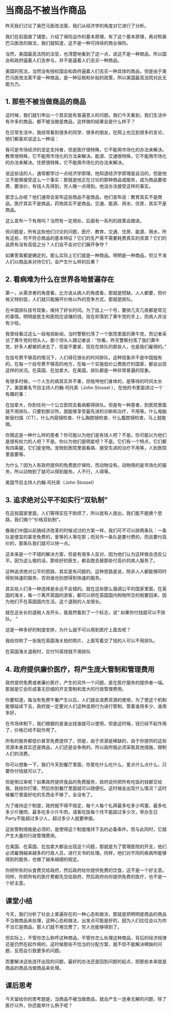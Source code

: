 # 当商品不被当作商品
昨天我们讨论了奥巴马医改法案，我们从经济学的角度对它进行了分析。

我们在前面做了铺垫，介绍了保险运作的基本原理，有了这个基本原理，再对照奥巴马医改的做法，我们就知道，这不是一种可持续的商业保险。

当然，美国最高法院的法官，也清楚地看到了这一点，说这不是一种商品，所以国会和政府逼着人们去参与，并不是逼着人们去买一种商品。

美国的宪法，当然没有授权国会和政府逼着人们去买一种具体的商品，但是由于奥巴马医改法案不是一种商品，是一种征税和补贴的政策，所以美国最高法院对此无能为力。

## 1. 那些不被当做商品的商品
这时候，我们就引申出一个其实挺有普遍意义的问题。我们今天看到，我们生活中有许多的商品，都不被当做是商品，这样做的结果会是什么样子？

在日常生活中，我经常看到很多的同学、很多的朋友，在网上也见到很多的言论，他们都喜欢说这么一种话：

我可是市场经济的坚定支持者，但是医疗很特殊，它不能用市场化的办法来解决。教育很特殊，它不能用市场化的方法来解决。能源、交通很特殊，它不能用市场化的办法来解决。住房很特殊，它不能用市场化的办法来解决。

说这些话的人，通常都学过一点经济学原理，他知道经济学原理是自洽的，但是他又不能够接受这么一个事实：那就是他正在讨论的那种商品或服务，成为商品要收费、要涨价，有钱人先得到，穷人晚一点得到。他没办法接受这样的事实。

那怎么办呢？他们通常会宣布这些商品不是商品，他们宣布说：教育其实不是商品，医疗其实不是商品，药物其实不是商品，交通、能源、用水、住房，其实不是商品。

这么宣布一下有用吗？当然有一定用处，后面有一系列的政策会跟进。

但问题是，所有这些他们讨论的问题，医疗、教育、交通、住房、能源、用水，所有这些，符不符合商品的基本特征？它们的生产需不需要耗费真实的资源？它们的品质有没有高低之分？人们会不会对它们展开争夺？

如果答案都是确定的，那么实际上它们就是一种商品。明明是一种商品，但又不准人们以商品来对待它们，会产生什么样的后果？

## 2. 看病难为什么在世界各地普遍存在
第一，从需求者的角度看，比方说从病人的角度看，那就是短缺，人人都要，但价格又特别低，人们就只能展开价格以外的竞争方式，那就是排队。

在中国排队挂号现象，维持了好长时间。为了挂上一个号，要排几天几夜都是常见的事情。明明是医生和医院应该赚的钱，现在却落到了黄牛党的手上，而病人并没有少给。

我曾经看过这么一段电视新闻，当时警察扫荡了一个医院里面的黄牛党，而记者采访了黄牛党的领头人。那个领头人跟记者说：“你看，昨天警察扫荡了我们黄牛党，好多人都被抓进去了，但是不要紧，现在在排队的那些人，也是我们雇佣的。”

在挂号费不够高的情况下，人们得花很长的时间排队，这种现象并不是中国独有的。在每一个挂号费不够高的地方，在每一个实施低价公费医疗的国家，都会出现这样的状况。在英国、在加拿大、在美国，排队都是一种非常普遍的现象。

有很多时候，一个人生的病其实并不重，但拖垮他们身体的，是等待的时间太长了。美国著名节目主持人约翰·司托索（John Stossel ），在他的书里面讲过一个有趣的事：

在加拿大，你到任何一个公立医院去看病都得排队。但是有一种患者，到医院里面就不用排队，只要到那诊所，就能够享受最先进的诊断和治疗，不用等。什么电脑断层扫描（CT），什么内窥镜检查、什么胸腔镜检查、什么腹腔镜检查，马上就能做。

你猜这是一种什么样的患者？你可能以为他们是有钱人吧？不是。你可能以为他们是很有权力的人吧？不是。你以为他们是明星吧？不是。它们有一个特点，它们都有四条腿，它们是宠物。宠物到医院里面看病、接受先进的治疗不用等，人到医院里面要等。

为什么？因为人有政府提供的免费医疗保险，而动物没有。动物用的是市场化的服务，所以动物到了就可以得到服务。人不行，人得等。 
 
美国节目主持人约翰·司托索（John Stossel）

## 3. 追求绝对公平不如实行“双轨制”
在这些国家里面，人们等得实在不耐烦了，所以就有人提出，我们能不能换个思路，我们搞个“价格双轨制”。

像我们中国以前搞经济改革的时候试过的方案一样，我们可不可以排两条队：一条队是便宜的甚至免费的，爱等的人等在那；而另外一条队是要付费的，而且要付高价的，那条队我们就可以快一点。

这本来是一个不错的解决方案，但是有很多人反对，因为他们认为这样做会违反公平。因为这么做的话，那些好的医生，都会跑去替那些付高价的病人服务了。

这种追求绝对公平的思路，其实是有问题的。这种思路是说，除非人人都能够同时得到快速的服务，否则谁也别想得到快速的服务。

其实给人们多一种选择是永远不会错的。就在这些那么强调公平的国家里面，在英国的海关，每一个离开英国的游客，都可以把在英国国内购物所交的税要回来，因为他们不在英国国内生活。这个退税的人龙很长。

就在这长长的退税人龙开头，我竟然看到了一个标志，说“ 如果你付钱就可以不排队。 ”

这是一种多好的制度安排，为什么就不可以用到医疗上面去呢？

我给你附了一张我在英国海关拍的照片，上面写着交了钱的人可以不用排队。
 
在英国海关退税时，交付10英镑就不用排队
## 4. 政府提供廉价医疗，将产生庞大管制和管理费用
政府提供免费或者廉价医疗，产生的另外一个问题，是在医疗服务的提供者一端。那就是它会形成事无巨细的开支管制和庞大的行政管理费用。

你要知道，每当有免费午餐产生以后，人们就会浪费资源的使用，为了使这个机制能够延续下去，政府就一定要对人们这种滥用行为进行管制，管着谁用多少、谁用多好。

在市场体制下，我们根据的是谁出钱谁就可以使用，但是这时候，钱已经不起作用了，价格已经不起作用了。

所有的服务都低价甚至免费提供了，但是，由于资源是稀缺的，由于你提供的这些资源本身其实还是商品，人们还是会争用的。所以政府就必须采取其他措施，限制人们的消费。

你可以想象一下，我们今天到餐厅里面，你爱吃什么吃什么，爱点什么点什么，只要你付钱就可以了。

但是倒过来呢？如果政府提供食品的免费服务，政府说你把所有吃饭的钱都交给我，我给你打理，然后你到餐厅里面就可以随便吃。这时候会出现什么情况？这时候餐厅里面好吃的东西全不够了，全没有了。

为了维持这个制度，政府就不得不规定，每个人每个礼拜最多吃多少鸡蛋，最多吃多少斤猪肉，最多吃多少斤牛肉，请客吃饭每个月不能超过多少次，举办生日Party不能超过多少人，超过多少人就要申报。

这些管制措施是必须的，是使得这个制度维持下去的必备条件。但与此同时，它就产生大量的行政管理费用。

在美国、在英国、在加拿大都会出现这个问题，那就是为了管理医院的开支，他们必须雇佣越来越多的行政人员，进行文书的处理。同样，他们对不同的疾病所能够得到的服务，也做了越来越细的规定。

你把所有的伙食费交给政府，然后政府给你提供免费的饮食，这不是一个好主意。同样，你把所有的医疗费都先交给政府，然后政府向你提供免费的医疗，也不是一个好主意。

## 课堂小结
今天，我们分析了社会上普遍存在的一种心态和做法，那就是把明明是商品的商品不当做商品来处理，这种心态和做法，出发点可能是好的，因为人们往往会以为你不当它是商品，那人们就不用交费了，穷人也能够得到了。

但实际上，不管你怎么称呼这种商品，不管你怎么处理这种商品，背后的经济规律还是仍然在起作用的，这时候那些不恰当的分配方案，就不但不能解决稀缺的问题，反而会引致更多的问题。

而要解决这些连环出现的问题，最好的办法还是回到问题的起点，把那些本来就是商品的商品当做商品来处理。

## 课后思考
今天留给你的思考题是，当商品不被当做商品，就会产生一连串无解的问题，除了医疗以外，你还能举什么例子呢？